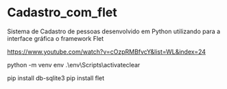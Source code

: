 # Cadastro_com_flet
Sistema de Cadastro de pessoas desenvolvido em Python utilizando para a interface gráfica o framework Flet

https://www.youtube.com/watch?v=cOzpRMBfvcY&list=WL&index=24

python -m venv env
.\env\Scripts\activateclear

pip install db-sqlite3
pip install flet